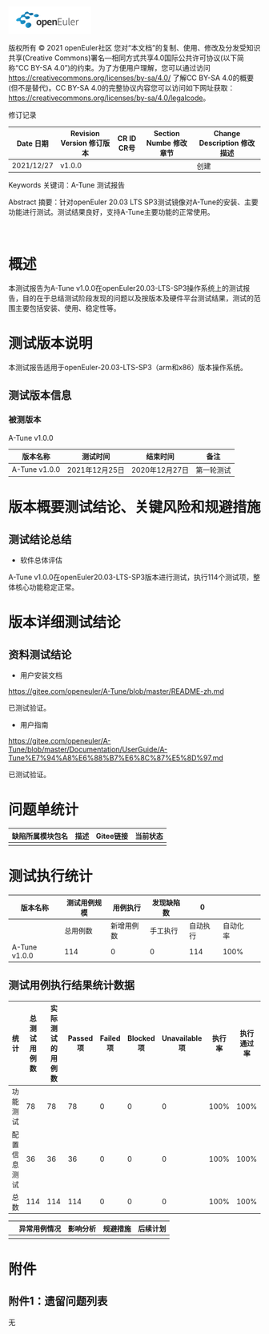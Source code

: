 ![openEuler ico](../../images/openEuler.png)

版权所有 © 2021 openEuler社区
您对“本文档”的复制、使用、修改及分发受知识共享(Creative
Commons)署名—相同方式共享4.0国际公共许可协议(以下简称“CC BY-SA
4.0”)的约束。为了方便用户理解，您可以通过访问<https://creativecommons.org/licenses/by-sa/4.0/>
了解CC BY-SA 4.0的概要 (但不是替代)。CC BY-SA
4.0的完整协议内容您可以访问如下网址获取：<https://creativecommons.org/licenses/by-sa/4.0/legalcode>。


修订记录

| Date 日期 | Revision Version 修订版本 | CR ID CR号 | Section Numbe 修改章节 | Change Description 修改描述 |  
| --------- | ------------------------- | ---------- | ---------------------- | --------------------------- |
|    2021/12/27       |   v1.0.0                        |            |                        |              创建               | 

Keywords 关键词：A-Tune 测试报告

Abstract 摘要：针对openEuler 20.03 LTS SP3测试镜像对A-Tune的安装、主要功能进行测试。测试结果良好，支持A-Tune主要功能的正常使用。

# <br>概述

本测试报告为A-Tune v1.0.0在openEuler20.03-LTS-SP3操作系统上的测试报告，目的在于总结测试阶段发现的问题以及按版本及硬件平台测试结果，测试的范围主要包括安装、使用、稳定性等。

# 测试版本说明

本测试报告适用于openEuler-20.03-LTS-SP3（arm和x86）版本操作系统。


## 测试版本信息

### 被测版本

A-Tune v1.0.0

| 版本名称 | 测试时间      | 结束时间      | 备注 |
| -------- | ------------- | ------------- | -------- |
| A-Tune v1.0.0 | 2021年12月25日 | 2020年12月27日 | 第一轮测试 |

# 版本概要测试结论、关键风险和规避措施

## 测试结论总结

* 软件总体评估

A-Tune v1.0.0在openEuler20.03-LTS-SP3版本进行测试，执行114个测试项，整体核心功能稳定正常。


# 版本详细测试结论

## 资料测试结论

* 用户安装文档

<https://gitee.com/openeuler/A-Tune/blob/master/README-zh.md>

已测试验证。

* 用户指南

<https://gitee.com/openeuler/A-Tune/blob/master/Documentation/UserGuide/A-Tune%E7%94%A8%E6%88%B7%E6%8C%87%E5%8D%97.md>

已测试验证。

# 问题单统计

|缺陷所属模块包名| 描述 | Gitee链接|当前状态|
| ------------ | ------ | ---- | ------ |
| | | | |

# 测试执行统计

| 版本名称 | 测试用例规模 | 用例执行   | 发现缺陷数 | 0       |          |     |
| -------- | ------------ | ---------- | ---------- | -------- | -------- | --- |
|          | 总用例数     | 新增用例数 | 手工执行   | 自动执行 | 自动化率 |     |
| A-Tune v1.0.0 | 114           | 0          | 0         | 114        | 100%        |     |


## 测试用例执行结果统计数据

| 统计     | 总测试用例数 | 实际测试的用例数 | Passed项 | Failed项 | Blocked项 | Unavailable项 | 执行率 | 执行通过率 |
| -------- | ------------ | ---------------- | -------- | -------- | --------- | ------------- | ------ | ---------- |
| 功能测试 | 78           | 78               | 78       | 0        | 0         | 0             | 100%   | 100%      |
| 配置信息测试 | 36           | 36               | 36       | 0        | 0         | 0             | 100%   | 100%       |
| 总数     | 114           | 114               | 114       | 0        | 0         | 0             | 100%   | 100%      |


|          | 异常用例情况 | 影响分析                     | 规避措施 | 后续计划                   |
| -------- | ------------ | ---------------------------- | -------- | -------------------------- |
| | | | | |

# 附件

## 附件1：遗留问题列表
无